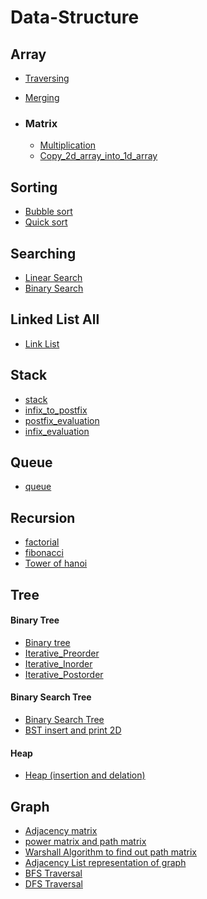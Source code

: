 # Data-Structure

## Array
  - [Traversing](https://github.com/Shakil-RU/Data-Structure/blob/main/Array/traversing.cpp)
  - [Merging](https://github.com/Shakil-RU/Data-Structure/blob/main/Array/merge_two_unsorted_array.cpp)
  
  - ### Matrix
    - [Multiplication](https://github.com/Shakil-RU/Data-Structure/blob/main/Array/Matrix/multiplication.cpp)
    - [Copy_2d_array_into_1d_array](https://github.com/Shakil-RU/Data-Structure/blob/main/Array/Matrix/copy_2d_into_1d.cpp)

## Sorting
  - [Bubble sort](https://github.com/Shakil-RU/Data-Structure/blob/main/Sorting/bubble_sort.cpp)
  - [Quick sort](https://github.com/Shakil-RU/Data-Structure/blob/main/Sorting/Quick_Sort.cpp)
  
## Searching
  - [Linear Search](https://github.com/Shakil-RU/Data-Structure/blob/main/Searching/Linear_search.cpp)
  - [Binary Search](https://github.com/Shakil-RU/Data-Structure/blob/main/Searching/binary_search.cpp)
  
## Linked List All
 - [Link List](https://github.com/Shakil-RU/Data-Structure/blob/main/Linked_List_All/all_type_code.cpp)
 
## Stack
 - [stack](https://github.com/Shakil-RU/Data-Structure/blob/main/Stack/creating%20stack%20and%20its%20operation.cpp)
 - [infix_to_postfix](https://github.com/Shakil-RU/Data-Structure/blob/main/Stack/Infix_To_Postfix.cpp)
 - [postfix_evaluation](https://github.com/Shakil-RU/Data-Structure/blob/main/Stack/postfix_evaluation.cpp)
 - [infix_evaluation](https://github.com/Shakil-RU/Data-Structure/blob/main/Stack/infix_evaluuation.cpp)
 
## Queue
 - [queue](https://github.com/Shakil-RU/Data-Structure/blob/main/Queue/queue%20and%20its%20operation.cpp)
 
## Recursion
 - [factorial](https://github.com/Shakil-RU/Data-Structure/blob/main/Recursion/factorial.cpp)
 - [fibonacci](https://github.com/Shakil-RU/Data-Structure/blob/main/Recursion/fibonacci.cpp)
 - [Tower of hanoi](https://github.com/Shakil-RU/Data-Structure/blob/main/Recursion/Tower%20of%20Hanoi.cpp)
 
 ## Tree
 #### Binary Tree
  - [Binary tree](https://github.com/Shakil-RU/Data-Structure/blob/main/Tree/binary_tree/binary_tree.cpp)
  - [Iterative_Preorder](https://github.com/Shakil-RU/Data-Structure/blob/main/Tree/binary_tree/Iterative_Preorder.cpp)
  - [Iterative_Inorder](https://github.com/Shakil-RU/Data-Structure/blob/main/Tree/binary_tree/Iterative_Inorder.cpp)
  - [Iterative_Postorder](https://github.com/Shakil-RU/Data-Structure/blob/main/Tree/binary_tree/Iterative_Postorder.cpp)
 #### Binary Search Tree
  - [Binary Search Tree](https://github.com/Shakil-RU/Data-Structure/blob/main/Tree/Binary_search_tree/binary_search_tree.cpp)
  - [BST insert and print 2D](https://github.com/Shakil-RU/Data-Structure/blob/main/Tree/Binary_search_tree/bst_insert_and_print_2D.cpp)
 #### Heap
  - [Heap (insertion and delation)](https://github.com/Shakil-RU/Data-Structure/blob/main/Tree/Heap/heap_insertion_and_deletion.cpp)
  ## Graph
   - [Adjacency matrix](https://github.com/Shakil-RU/Data-Structure/blob/main/Graph/Adjacency_matrix.cpp)
   - [power matrix and path matrix](https://github.com/Shakil-RU/Data-Structure/blob/main/Graph/power_matrix_and_path_matrix.cpp)
   - [Warshall Algorithm to find out path matrix](https://github.com/Shakil-RU/Data-Structure/blob/main/Graph/warshall_algorithm.cpp)
   - [Adjacency List representation of graph](https://github.com/Shakil-RU/Data-Structure/blob/main/Graph/Adjacency_list_representation.cpp)
   - [BFS Traversal]()
   - [DFS Traversal]()
